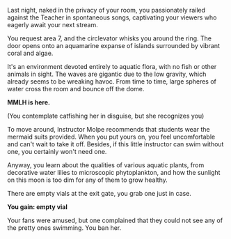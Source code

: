 Last night, naked in the privacy of your room, you passionately railed against the Teacher in spontaneous songs, captivating your viewers who eagerly await your next stream.

You request area 7, and the circlevator whisks you around the ring. The door opens onto an aquamarine expanse of islands surrounded by vibrant coral and algae.

It's an environment devoted entirely to aquatic flora, with no fish or other animals in sight. The waves are gigantic due to the low gravity, which already seems to be wreaking havoc. From time to time, large spheres of water cross the room and bounce off the dome.

**MMLH is here.**

(You contemplate catfishing her in disguise, but she recognizes you)

To move around, Instructor Molpe recommends that students wear the mermaid suits provided. When you put yours on, you feel uncomfortable and can't wait to take it off. Besides, if this little instructor can swim without one, you certainly won't need one.

Anyway, you learn about the qualities of various aquatic plants, from decorative water lilies to microscopic phytoplankton, and how the sunlight on this moon is too dim for any of them to grow healthy.

There are empty vials at the exit gate, you grab one just in case.

**You gain: empty vial**

Your fans were amused, but one complained that they could not see any of the pretty ones swimming. You ban her.